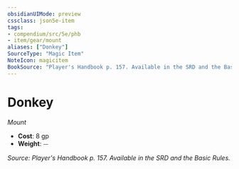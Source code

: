 ```yaml
---
obsidianUIMode: preview
cssclass: json5e-item
tags:
- compendium/src/5e/phb
- item/gear/mount
aliases: ["Donkey"]
SourceType: "Magic Item"
NoteIcon: magicitem
BookSource: "Player's Handbook p. 157. Available in the SRD and the Basic Rules."
---
```

# Donkey
*Mount*  

- **Cost**: 8 gp
- **Weight**: ⏤

*Source: Player's Handbook p. 157. Available in the SRD and the Basic Rules.*